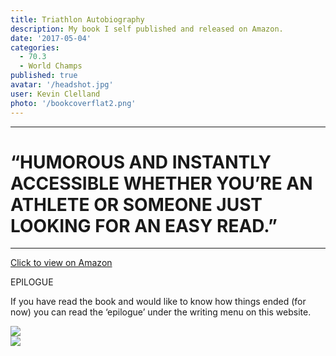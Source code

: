 ```yaml
---
title: Triathlon Autobiography
description: My book I self published and released on Amazon.
date: '2017-05-04'
categories:
  - 70.3
  - World Champs
published: true
avatar: '/headshot.jpg'
user: Kevin Clelland
photo: '/bookcoverflat2.png'
---
```


 <div class="mx-auto grid w-full max-w-7xl grid-cols-1 md:grid-cols-4 gap-4 p-4">



<div class="col-span-2 p-4">
<hr class="m-auto my-4 w-[150px] border-2 border-black" />
<h1 class="text-center font-serif text-xl font-bold font-italic">“HUMOROUS AND INSTANTLY ACCESSIBLE WHETHER YOU’RE AN ATHLETE OR SOMEONE JUST LOOKING FOR AN EASY READ.”</h1>
<hr class="m-auto my-4 w-[150px] border-2 border-black" />
<p class="text-4xl p-4 text-center"><a href="https://www.amazon.com/Triathlon-Autobiography-struggling-age-grouper-challenging-ebook/dp/B0716LN6RL/ref=sr_1_1?crid=YRYKD88AURVB&keywords=kevin+clelland&qid=1704166242&sprefix=%2Caps%2C318&sr=8-1">Click to view on Amazon</a></p>
<p class="text-4xl p-4">EPILOGUE</p>
<p class="text-xl p-4">If you have read the book and would like to know how things ended (for now) you can read the ‘epilogue’ under the writing menu on this website.</p>


<div class="flex grid grid-cols-1 mx-auto p-4 justify-items-center justify-center"><div class="col-span-1 p-4"><img src="/Sevens Fan.jpg"></div><div class="col-span-1 p-4"><img src="/Michael Fan.jpg"></div></div>


</div>
</div>